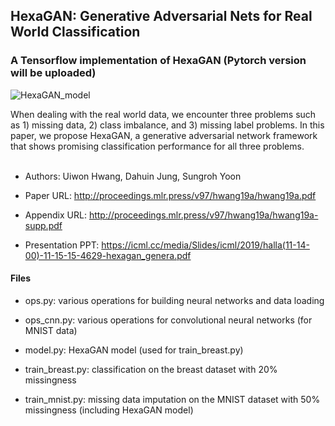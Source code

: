 ## HexaGAN: Generative Adversarial Nets for Real World Classification

### A Tensorflow implementation of HexaGAN (Pytorch version will be uploaded)

![HexaGAN_model](https://user-images.githubusercontent.com/25117385/64109029-66de4f80-cdb9-11e9-9e57-93797996de33.png)

When dealing with the real world data, we encounter three problems such as 1) missing data, 2) class imbalance, and 3) missing label problems. In this paper, we propose HexaGAN, a generative adversarial network framework that shows promising classification performance for all three problems. <br><br>


* Authors: Uiwon Hwang, Dahuin Jung, Sungroh Yoon

* Paper URL: http://proceedings.mlr.press/v97/hwang19a/hwang19a.pdf

* Appendix URL: http://proceedings.mlr.press/v97/hwang19a/hwang19a-supp.pdf

* Presentation PPT: https://icml.cc/media/Slides/icml/2019/halla(11-14-00)-11-15-15-4629-hexagan_genera.pdf


#### Files

* ops.py: various operations for building neural networks and data loading

* ops_cnn.py: various operations for convolutional neural networks (for MNIST data)

* model.py: HexaGAN model (used for train_breast.py)

* train_breast.py: classification on the breast dataset with 20% missingness

* train_mnist.py: missing data imputation on the MNIST dataset with 50% missingness (including HexaGAN model)
